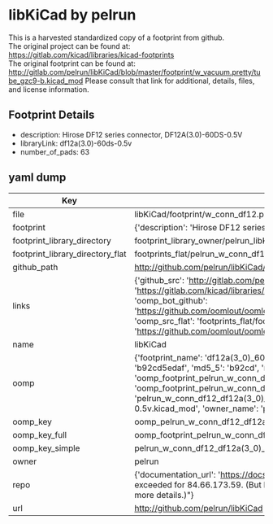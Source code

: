 # libKiCad by pelrun  
This is a harvested standardized copy of a footprint from github.  
The original project can be found at:  
https://gitlab.com/kicad/libraries/kicad-footprints  
The original footprint can be found at:
http://gitlab.com/pelrun/libKiCad/blob/master/footprint/w_vacuum.pretty/tube_gzc9-b.kicad_mod
Please consult that link for additional, details, files, and license information.  
## Footprint Details
* description: Hirose DF12 series connector, DF12A(3.0)-60DS-0.5V  
* libraryLink: df12a(3.0)-60ds-0.5v  
* number_of_pads: 63  
## yaml dump  
| Key | Value |  
| --- | --- |  
| file | libKiCad/footprint/w_conn_df12.pretty/df12a(3.0)-60ds-0.5v.kicad_mod |  
| footprint | {'description': 'Hirose DF12 series connector, DF12A(3.0)-60DS-0.5V', 'libraryLink': 'df12a(3.0)-60ds-0.5v', 'number_of_pads': 63} |  
| footprint_library_directory | footprint_library_owner/pelrun_libKiCad |  
| footprint_library_directory_flat | footprints_flat/pelrun_w_conn_df12_df12a(3_0)_60ds_0_5v/working |  
| github_path | http://github.com/pelrun/libKiCad/blob/master/footprint/w_conn_df12.pretty/df12a(3.0)-60ds-0.5v.kicad_mod |  
| links | {'github_src': 'http://gitlab.com/pelrun/libKiCad/blob/master/footprint/w_vacuum.pretty/tube_gzc9-b.kicad_mod', 'github_src_repo': 'https://gitlab.com/kicad/libraries/kicad-footprints', 'oomp_bot': 'footprints/pelrun_w_conn_df12_df12a(3_0)_60ds_0_5v/working', 'oomp_bot_github': 'https://github.com/oomlout/oomlout_oomp_footprint_bot/tree/main/footprints/pelrun_w_conn_df12_df12a(3_0)_60ds_0_5v/working', 'oomp_src_flat': 'footprints_flat/footprints_flat/pelrun_w_conn_df12_df12a(3_0)_60ds_0_5v/working', 'oomp_src_flat_github': 'https://github.com/oomlout/oomlout_oomp_footprint_src/tree/main/footprints_flat/pelrun_w_conn_df12_df12a(3_0)_60ds_0_5v/working'} |  
| name | libKiCad |  
| oomp | {'footprint_name': 'df12a(3_0)_60ds_0_5v', 'library_name': 'w_conn_df12', 'md5': 'b92cd5edaf91842c8b803e33701fcb3a', 'md5_10': 'b92cd5edaf', 'md5_5': 'b92cd', 'md5_6': 'b92cd5', 'oomp_key': 'oomp_pelrun_w_conn_df12_df12a(3_0)_60ds_0_5v', 'oomp_key_extra': 'oomp_footprint_pelrun_w_conn_df12_df12a(3_0)_60ds_0_5v', 'oomp_key_full': 'oomp_footprint_pelrun_w_conn_df12_df12a(3_0)_60ds_0_5v_b92cd5', 'oomp_key_simple': 'pelrun_w_conn_df12_df12a(3_0)_60ds_0_5v', 'original_filename': 'libKiCad/footprint/w_conn_df12.pretty/df12a(3.0)-60ds-0.5v.kicad_mod', 'owner_name': 'pelrun'} |  
| oomp_key | oomp_pelrun_w_conn_df12_df12a(3_0)_60ds_0_5v |  
| oomp_key_full | oomp_footprint_pelrun_w_conn_df12_df12a(3_0)_60ds_0_5v |  
| oomp_key_simple | pelrun_w_conn_df12_df12a(3_0)_60ds_0_5v |  
| owner | pelrun |  
| repo | {'documentation_url': 'https://docs.github.com/rest/overview/resources-in-the-rest-api#rate-limiting', 'message': "API rate limit exceeded for 84.66.173.59. (But here's the good news: Authenticated requests get a higher rate limit. Check out the documentation for more details.)"} |  
| url | http://github.com/pelrun/libKiCad |  


